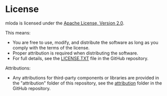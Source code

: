 # License

mloda is licensed under the [Apache License, Version 2.0](https://www.apache.org/licenses/LICENSE-2.0).

This means:

- You are free to use, modify, and distribute the software as long as you comply with the terms of the license.
- Proper attribution is required when distributing the software.
- For full details, see the [LICENSE.TXT](https://github.com/TomKaltofen/mloda/blob/main/LICENSE.TXT) file in the GitHub repository.

Attributions:

- Any attributions for third-party components or libraries are provided in the
  "attribution" folder of this repository, see the [attribution](https://github.com/TomKaltofen/mloda/blob/main/attribution) folder in the GitHub repository.
